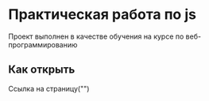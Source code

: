 # Практическая работа по js

Проект выполнен в качестве обучения на курсе по веб-программированию

## Как открыть

Ссылка на страницу("")
